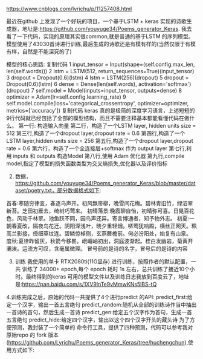     
https://www.cnblogs.com/lyrichu/p/11257408.html
    
最近在github 上发现了一个好玩的项目，一个基于LSTM + keras 实现的诗歌生成器，地址是:https://github.com/youyuge34/Poems_generator_Keras. 我去看了一下代码，实现的原理其实很common,就是普通的基于LSTM 的序列模型。模型使用了43030首诗进行训练,最后生成的诗歌还是有模有样的(当然仅限于有模有样，自然是不能深究的了)
 
模型的核心思路:
复制代码
1 input_tensor = Input(shape=(self.config.max_len, len(self.words)))
2 lstm = LSTM(512, return_sequences=True)(input_tensor)
3 dropout = Dropout(0.6)(lstm)
4 lstm = LSTM(256)(dropout)
5 dropout = Dropout(0.6)(lstm)
6 dense = Dense(len(self.words), activation='softmax')(dropout)
7 self.model = Model(inputs=input_tensor, outputs=dense)
8 optimizer = Adam(lr=self.config.learning_rate)
9 self.model.compile(loss='categorical_crossentropy', optimizer=optimizer, metrics=['accuracy'])
复制代码
keras 真的是极简的深度学习语言，上述短短的9行代码就已经包括了全部的模型结构，而且不需要注释基本都能看懂代码在做什么。
第一行: 构造输入向量
第二行，构造了一个LSTM layer, hidden units size = 512
第三行,构造了一个dropout layer,dropout rate = 0.6
第四行,构造了一个LSTM layer,hidden units size = 256
第五行,构造了一个dropout layer,dropout rate = 0.6
第六行，构造了一个全连接层+softmax 作为 output layer
第七行,利用 inputs 和 outputs 构造Model
第八行,使用 Adam 优化器
第九行,compile model,指定了模型的损失函数类型为交叉熵损失,优化器以及评价指标
 

2. 数据，https://github.com/youyuge34/Poems_generator_Keras/blob/master/dataset/poetry.txt，部分数据格式如下:
 
 首春:寒随穷律变，春逐鸟声开。初风飘带柳，晚雪间花梅。碧林青旧竹，绿沼翠新苔。芝田初雁去，绮树巧莺来。
 初晴落景:晚霞聊自怡，初晴弥可喜。日晃百花色，风动千林翠。池鱼跃不同，园鸟声还异。寄言博通者，知予物外志。
 初夏:一朝春夏改，隔夜鸟花迁。阴阳深浅叶，晓夕重轻烟。哢莺犹响殿，横丝正网天。珮高兰影接，绶细草纹连。碧鳞惊棹侧，玄燕舞檐前。何必汾阳处，始复有山泉。
度秋:夏律昨留灰，秋箭今移晷。峨嵋岫初出，洞庭波渐起。桂白发幽岩，菊黄开灞涘。运流方可叹，含毫属微理。
冒号前的是诗的名字，冒号后的是诗的内容
 
3. 训练
我使用的单卡 RTX2080ti(11G显存) 进行训练，按照作者的默认配置，一共 训练了 34000+ epoch,每个 epoch 耗时 1s 左右，总共训练了接近10个小时。最终得到的keras 可用的模型文件以及训练日志我放到百度云了，地址是:https://pan.baidu.com/s/1XV9InTe9vMmwKNs5lBS-tQ
 
4.训练完成之后，原始的代码一共提供了4个进行predict 的API:
predict_first:给定一个汉字，输出一首五言绝句
predict_random:随机从全部的训练诗作当中抽出一首诗的首句，然后生成一首诗
predict_gen:给定五个汉字作为首句，生成一首五言绝句
predict_hide:给定四个汉字，输出以这个四个汉字开头的藏头诗
为了方便预测，我封装了一个简单的 命令行工具，提供了四种预测，代码可以参考我对原始repo 的 fork 版本(https://github.com/Lyrichu/Poems_generator_Keras/tree/huchengchun),使用方式如下: